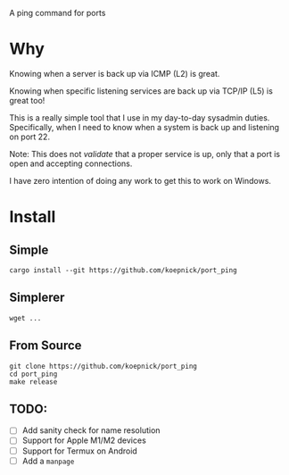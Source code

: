 A ping command for ports

# Why

Knowing when a server is back up via ICMP (L2) is great. 

Knowing when specific listening services are back up via TCP/IP (L5) is great too!

This is a really simple tool that I use in my day-to-day sysadmin duties. Specifically, when I need to know when a system is back up and listening on port 22.

Note: This does not *validate* that a proper service is up, only that a port is open and accepting connections.

I have zero intention of doing any work to get this to work on Windows. 

# Install

## Simple

`cargo install --git https://github.com/koepnick/port_ping`

## Simplerer

`wget ...`

## From Source

```shell
git clone https://github.com/koepnick/port_ping
cd port_ping
make release
```

## TODO: 

- [ ] Add sanity check for name resolution
- [ ] Support for Apple M1/M2 devices
- [ ] Support for Termux on Android
- [ ] Add a `manpage`
